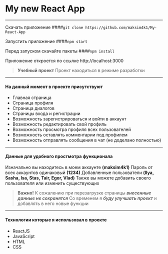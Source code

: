 # My new React App
---

Скачать приложение
####`git clone https://github.com/maksim4k1/My-React-App`

Запустить приложение
####`npm start`

Перед запуском скачайте пакеты
####`npm install`

Приложение откроется по ссылке http://localhost:3000

>__Учебный проект__
Проект находиться в режиме разработки

---

#### На данный момент в проекте присутствуют
* Главная страница
* Страница профиля
* Страница диалогов
* Страницы входа и регистрации
* Возможность зарегистрироваться и войти в аккаунт
* Возможность редактировать свой профиль
* Возможность просмотра профиля всех пользователей
* Возможность оставлять комментарии под профилем
* Возможность отправлять сообщения в чат (не доделано полностью)

---
#### Данные для удобного простмотра функционала
Изначально вы находитесь в моем аккаунте __(maksim4k1)__
Пароль от всех аккаунтов одинаковый __(1234)__
Добавленные пользователи __(Ilya, Sasha, Isa, Stas, Tair, Egor, Vlad)__
Также вы можете добавить своего пользователя или изменить существующих

>__Важно!__
К сожалению при перезагрузке страницы ___внесенные данные не сохранятся___
Со временем я ___буду улучшать проект___ и добавлять в него новые функции

---

#### Технологии которые я использовал в проекте
* ReactJS
* JavaScript
* HTML
* CSS
